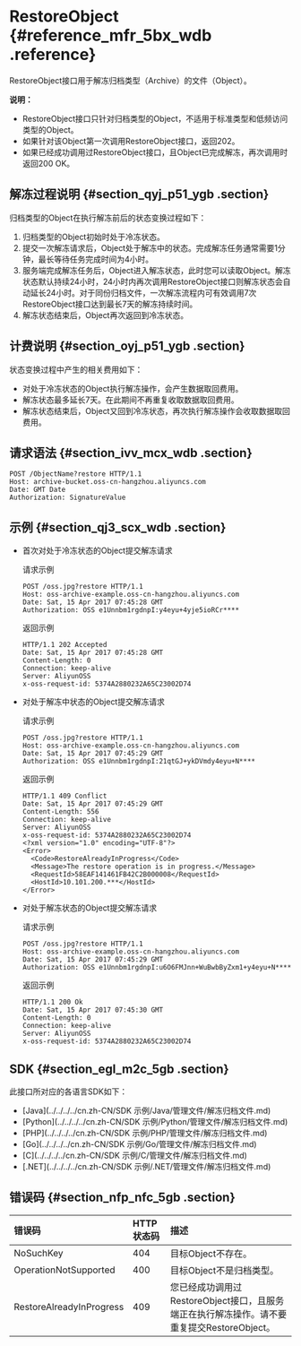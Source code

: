 # RestoreObject {#reference_mfr_5bx_wdb .reference}

RestoreObject接口用于解冻归档类型（Archive）的文件（Object）。

**说明：** 

-   RestoreObject接口只针对归档类型的Object，不适用于标准类型和低频访问类型的Object。
-   如果针对该Object第一次调用RestoreObject接口，返回202。
-   如果已经成功调用过RestoreObject接口，且Object已完成解冻，再次调用时返回200 OK。

## 解冻过程说明 {#section_qyj_p51_ygb .section}

归档类型的Object在执行解冻前后的状态变换过程如下：

1.  归档类型的Object初始时处于冷冻状态。
2.  提交一次解冻请求后，Object处于解冻中的状态。完成解冻任务通常需要1分钟，最长等待任务完成时间为4小时。
3.  服务端完成解冻任务后，Object进入解冻状态，此时您可以读取Object。解冻状态默认持续24小时，24小时内再次调用RestoreObject接口则解冻状态会自动延长24小时。对于同份归档文件，一次解冻流程内可有效调用7次RestoreObject接口达到最长7天的解冻持续时间。
4.  解冻状态结束后，Object再次返回到冷冻状态。

## 计费说明 {#section_oyj_p51_ygb .section}

状态变换过程中产生的相关费用如下：

-   对处于冷冻状态的Object执行解冻操作，会产生数据取回费用。
-   解冻状态最多延长7天。在此期间不再重复收取数据取回费用。
-   解冻状态结束后，Object又回到冷冻状态，再次执行解冻操作会收取数据取回费用。

## 请求语法 {#section_ivv_mcx_wdb .section}

``` {#codeblock_jfh_4oy_4r4}
POST /ObjectName?restore HTTP/1.1
Host: archive-bucket.oss-cn-hangzhou.aliyuncs.com
Date: GMT Date
Authorization: SignatureValue
```

## 示例 {#section_qj3_scx_wdb .section}

-   首次对处于冷冻状态的Object提交解冻请求

    请求示例

    ``` {#codeblock_jlb_5uf_bsf}
    POST /oss.jpg?restore HTTP/1.1
    Host: oss-archive-example.oss-cn-hangzhou.aliyuncs.com
    Date: Sat, 15 Apr 2017 07:45:28 GMT
    Authorization: OSS e1Unnbm1rgdnpI:y4eyu+4yje5ioRCr****
    ```

    返回示例

    ``` {#codeblock_opb_5hx_d6v}
    HTTP/1.1 202 Accepted
    Date: Sat, 15 Apr 2017 07:45:28 GMT
    Content-Length: 0
    Connection: keep-alive
    Server: AliyunOSS
    x-oss-request-id: 5374A2880232A65C23002D74
    ```

-   对处于解冻中状态的Object提交解冻请求

    请求示例

    ``` {#codeblock_4om_u7w_wg9}
    POST /oss.jpg?restore HTTP/1.1
    Host: oss-archive-example.oss-cn-hangzhou.aliyuncs.com
    Date: Sat, 15 Apr 2017 07:45:29 GMT
    Authorization: OSS e1Unnbm1rgdnpI:21qtGJ+ykDVmdy4eyu+N****
    ```

    返回示例

    ``` {#codeblock_05i_2aj_usj}
    HTTP/1.1 409 Conflict
    Date: Sat, 15 Apr 2017 07:45:29 GMT
    Content-Length: 556
    Connection: keep-alive
    Server: AliyunOSS
    x-oss-request-id: 5374A2880232A65C23002D74
    <?xml version="1.0" encoding="UTF-8"?>
    <Error>
      <Code>RestoreAlreadyInProgress</Code>
      <Message>The restore operation is in progress.</Message>
      <RequestId>58EAF141461FB42C2B000008</RequestId>
      <HostId>10.101.200.***</HostId>
    </Error>
    ```

-   对处于解冻状态的Object提交解冻请求

    请求示例

    ``` {#codeblock_4nf_dqd_urj}
    POST /oss.jpg?restore HTTP/1.1
    Host: oss-archive-example.oss-cn-hangzhou.aliyuncs.com
    Date: Sat, 15 Apr 2017 07:45:29 GMT
    Authorization: OSS e1Unnbm1rgdnpI:u6O6FMJnn+WuBwbByZxm1+y4eyu+N****
    ```

    返回示例

    ``` {#codeblock_giw_slb_v97}
    HTTP/1.1 200 Ok
    Date: Sat, 15 Apr 2017 07:45:30 GMT
    Content-Length: 0
    Connection: keep-alive
    Server: AliyunOSS
    x-oss-request-id: 5374A2880232A65C23002D74
    ```


## SDK {#section_egl_m2c_5gb .section}

此接口所对应的各语言SDK如下：

-   [Java](../../../../cn.zh-CN/SDK 示例/Java/管理文件/解冻归档文件.md)
-   [Python](../../../../cn.zh-CN/SDK 示例/Python/管理文件/解冻归档文件.md)
-   [PHP](../../../../cn.zh-CN/SDK 示例/PHP/管理文件/解冻归档文件.md)
-   [Go](../../../../cn.zh-CN/SDK 示例/Go/管理文件/解冻归档文件.md)
-   [C](../../../../cn.zh-CN/SDK 示例/C/管理文件/解冻归档文件.md)
-   [.NET](../../../../cn.zh-CN/SDK 示例/.NET/管理文件/解冻归档文件.md)

## 错误码 {#section_nfp_nfc_5gb .section}

|错误码|HTTP 状态码|描述|
|:--|:-------|:-|
|NoSuchKey|404|目标Object不存在。|
|OperationNotSupported|400|目标Object不是归档类型。|
|RestoreAlreadyInProgress|409|您已经成功调用过RestoreObject接口，且服务端正在执行解冻操作。请不要重复提交RestoreObject。|

